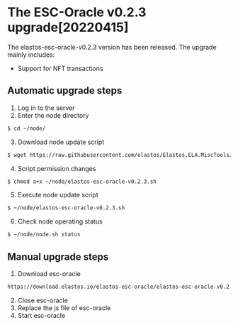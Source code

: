 # The ESC-Oracle v0.2.3 upgrade[20220415]

The elastos-esc-oracle-v0.2.3 version has been released. The upgrade mainly includes:
- Support for NFT transactions

## Automatic upgrade steps

1. Log in to the server
2. Enter the node directory

```bash
$ cd ~/node/
```

3. Download node update script

```bash
$ wget https://raw.githubusercontent.com/elastos/Elastos.ELA.MiscTools/master/upgrade/esc-oracle/elastos-esc-oracle-v0.2.3.sh
```

4. Script permission changes

```bash
$ chmod a+x ~/node/elastos-esc-oracle-v0.2.3.sh
```

5. Execute node update script

```bash
$ ~/node/elastos-esc-oracle-v0.2.3.sh
```

6. Check node operating status

```bash
$ ~/node/node.sh status
```

## Manual upgrade steps

1. Download esc-oracle

```bash
https://download.elastos.io/elastos-esc-oracle/elastos-esc-oracle-v0.2.3
```

2. Close esc-oracle
3. Replace the js file of esc-oracle
4. Start esc-oracle
